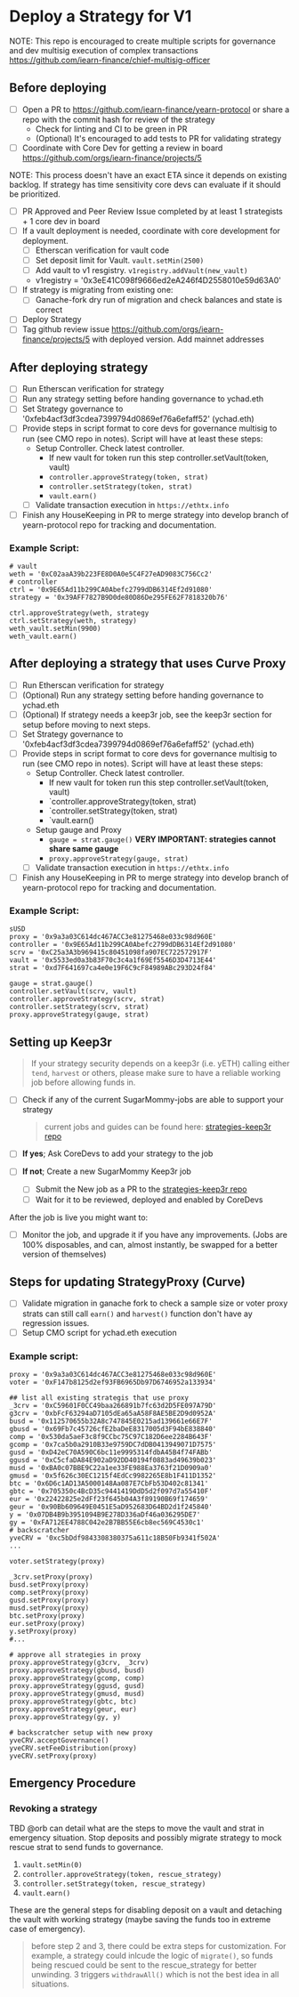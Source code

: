 # Deploy a Strategy for V1

NOTE: This repo is encouraged to create multiple scripts for governance and dev multisig execution of complex transactions
https://github.com/iearn-finance/chief-multisig-officer

## Before deploying

-   [ ] Open a PR to https://github.com/iearn-finance/yearn-protocol or share a repo with the commit hash for review of the strategy
    -   Check for linting and CI to be green in PR
    -   (Optional) It's encouraged to add tests to PR for validating strategy
-   [ ] Coordinate with Core Dev for getting a review in board https://github.com/orgs/iearn-finance/projects/5

NOTE: This process doesn't have an exact ETA since it depends on existing backlog. If strategy has time sensitivity core devs can evaluate if it should be prioritized.

-   [ ] PR Approved and Peer Review Issue completed by at least 1 strategists + 1 core dev in board
-   [ ] If a vault deployment is needed, coordinate with core development for deployment.
    -   [ ] Etherscan verification for vault code
    -   [ ] Set deposit limit for Vault. `vault.setMin(2500)`
    -   [ ] Add vault to v1 resgistry. `v1registry.addVault(new_vault)`
    -   v1registry = '0x3eE41C098f9666ed2eA246f4D2558010e59d63A0'
-   [ ] If strategy is migrating from existing one:
    -   [ ] Ganache-fork dry run of migration and check balances and state is correct
-   [ ] Deploy Strategy
-   [ ] Tag github review issue https://github.com/orgs/iearn-finance/projects/5 with deployed version. Add mainnet addresses

## After deploying strategy

-   [ ] Run Etherscan verification for strategy
-   [ ] Run any strategy setting before handing governance to ychad.eth
-   [ ] Set Strategy governance to '0xfeb4acf3df3cdea7399794d0869ef76a6efaff52' (ychad.eth)
-   [ ] Provide steps in script format to core devs for governance multisig to run (see CMO repo in notes). Script will have at least these steps:
    -   Setup Controller. Check latest controller.
        -   If new vault for token run this step controller.setVault(token, vault)
        -   `controller.approveStrategy(token, strat)`
        -   `controller.setStrategy(token, strat)`
        -   `vault.earn()`
    -   [ ] Validate transaction execution in `https://ethtx.info`
-   [ ] Finish any HouseKeeping in PR to merge strategy into develop branch of yearn-protocol repo for tracking and documentation.

### Example Script:

```
# vault
weth = '0xC02aaA39b223FE8D0A0e5C4F27eAD9083C756Cc2'
# controller
ctrl = '0x9E65Ad11b299CA0Abefc2799dDB6314Ef2d91080'
strategy = '0x39AFF7827B9D0de80D86De295FE62F7818320b76'

ctrl.approveStrategy(weth, strategy
ctrl.setStrategy(weth, strategy)
weth_vault.setMin(9900)
weth_vault.earn()

```

## After deploying a strategy that uses Curve Proxy

-   [ ] Run Etherscan verification for strategy
-   [ ] (Optional) Run any strategy setting before handing governance to ychad.eth
-   [ ] (Optional) If strategy needs a keep3r job, see the keep3r section for setup before moving to next steps.
-   [ ] Set Strategy governance to '0xfeb4acf3df3cdea7399794d0869ef76a6efaff52' (ychad.eth)
-   [ ] Provide steps in script format to core devs for governance multisig to run (see CMO repo in notes). Script will have at least these steps:
    -   Setup Controller. Check latest controller.
        -   If new vault for token run this step controller.setVault(token, vault)
        -   `controller.approveStrategy(token, strat)
        -   `controller.setStrategy(token, strat)
        -   `vault.earn()
    -   Setup gauge and Proxy
        -   `gauge = strat.gauge()` **VERY IMPORTANT: strategies cannot share same gauge**
        -   `proxy.approveStrategy(gauge, strat)`
    -   [ ] Validate transaction execution in `https://ethtx.info`
-   [ ] Finish any HouseKeeping in PR to merge strategy into develop branch of yearn-protocol repo for tracking and documentation.

### Example Script:

```
sUSD
proxy = '0x9a3a03C614dc467ACC3e81275468e033c98d960E'
controller = '0x9E65Ad11b299CA0Abefc2799dDB6314Ef2d91080'
scrv = '0xC25a3A3b969415c80451098fa907EC722572917F'
vault = '0x5533ed0a3b83F70c3c4a1f69Ef5546D3D4713E44'
strat = '0xd7F641697ca4e0e19F6C9cF84989ABc293D24f84'

gauge = strat.gauge()
controller.setVault(scrv, vault)
controller.approveStrategy(scrv, strat)
controller.setStrategy(scrv, strat)
proxy.approveStrategy(gauge, strat)

```

## Setting up Keep3r

> If your strategy security depends on a keep3r (i.e. yETH) calling either `tend`, `harvest` or others, please make sure to have a reliable working job before allowing funds in.

-   [ ] Check if any of the current SugarMommy-jobs are able to support your strategy

    > current jobs and guides can be found here: [strategies-keep3r repo](https://github.com/lbertenasco/strategies-keep3r)

-   [ ] **If yes**; Ask CoreDevs to add your strategy to the job
-   [ ] **If not**; Create a new SugarMommy Keep3r job
    -   [ ] Submit the New job as a PR to the [strategies-keep3r repo](https://github.com/lbertenasco/strategies-keep3r)
    -   [ ] Wait for it to be reviewed, deployed and enabled by CoreDevs

After the job is live you might want to:

-   [ ] Monitor the job, and upgrade it if you have any improvements. (Jobs are 100% disposables, and can, almost instantly, be swapped for a better version of themselves)

## Steps for updating StrategyProxy (Curve)

-   [ ] Validate migration in ganache fork to check a sample size or voter proxy strats can still call `earn()` and `harvest()` function don't have ay regression issues.
-   [ ] Setup CMO script for ychad.eth execution

### Example script:

```
proxy = '0x9a3a03C614dc467ACC3e81275468e033c98d960E'
voter = '0xF147b8125d2ef93FB6965Db97D6746952a133934'

## list all existing strategis that use proxy
_3crv = '0xC59601F0CC49baa266891b7fc63d2D5FE097A79D'
g3crv = '0xbFcF63294aD7105dEa65aA58F8AE5BE2D9d0952A'
busd = '0x112570655b32A8c747845E0215ad139661e66E7F'
gbusd = '0x69Fb7c45726cfE2baDeE8317005d3F94bE838840'
comp = '0x530da5aeF3c8f9CCbc75C97C182D6ee2284B643F'
gcomp = '0x7ca5b0a2910B33e9759DC7dDB0413949071D7575'
gusd = '0xD42eC70A590C6bc11e9995314fdbA45B4f74FABb'
ggusd = '0xC5cfaDA84E902aD92DD40194f0883ad49639b023'
musd = '0xBA0c07BBE9C22a1ee33FE988Ea3763f21D0909a0'
gmusd = '0x5f626c30EC1215f4EdCc9982265E8b1F411D1352'
btc = '0x6D6c1AD13A5000148Aa087E7CbFb53D402c81341'
gbtc = '0x705350c4BcD35c9441419DdD5d2f097d7a55410F'
eur = '0x22422825e2dFf23f645b04A3f89190B69f174659'
geur = '0x90Bb609649E0451E5aD952683D64BD2d1f245840'
y = '0x07DB4B9b3951094B9E278D336aDf46a036295DE7'
gy = '0xFA712EE4788C042e2B7BB55E6cb8ec569C4530c1'
# backscratcher
yveCRV = '0xc5bDdf9843308380375a611c18B50Fb9341f502A'
...

voter.setStrategy(proxy)

_3crv.setProxy(proxy)
busd.setProxy(proxy)
comp.setProxy(proxy)
gusd.setProxy(proxy)
musd.setProxy(proxy)
btc.setProxy(proxy)
eur.setProxy(proxy)
y.setProxy(proxy)
#...

# approve all strategies in proxy
proxy.approveStrategy(g3crv, _3crv)
proxy.approveStrategy(gbusd, busd)
proxy.approveStrategy(gcomp, comp)
proxy.approveStrategy(ggusd, gusd)
proxy.approveStrategy(gmusd, musd)
proxy.approveStrategy(gbtc, btc)
proxy.approveStrategy(geur, eur)
proxy.approveStrategy(gy, y)

# backscratcher setup with new proxy
yveCRV.acceptGovernance()
yveCRV.setFeeDistribution(proxy)
yveCRV.setProxy(proxy)
```

## Emergency Procedure

### Revoking a strategy

TBD @orb can detail what are the steps to move the vault and strat in emergency situation.
Stop deposits and possibly migrate strategy to mock rescue strat to send funds to governance.

1. `vault.setMin(0)`
2. `controller.approveStrategy(token, rescue_strategy)`
3. `controller.setStrategy(token, rescue_strategy)`
4. `vault.earn()`

These are the general steps for disabling deposit on a vault and detaching the vault with working strategy (maybe saving the funds too in extreme case of emergency).

> before step 2 and 3, there could be extra steps for customization. For example, a strategy could inlcude the logic of `migrate()`, so funds being rescued could be sent to the rescue_strategy for better unwinding. 3 triggers `withdrawAll()` which is not the best idea in all situations.
